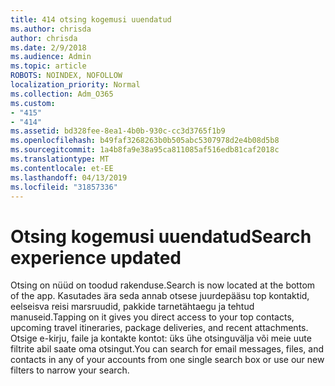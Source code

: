 ```yaml
---
title: 414 otsing kogemusi uuendatud
ms.author: chrisda
author: chrisda
ms.date: 2/9/2018
ms.audience: Admin
ms.topic: article
ROBOTS: NOINDEX, NOFOLLOW
localization_priority: Normal
ms.collection: Adm_O365
ms.custom:
- "415"
- "414"
ms.assetid: bd328fee-8ea1-4b0b-930c-cc3d3765f1b9
ms.openlocfilehash: b49faf3268263b0b505abc5307978d2e4b08d5b8
ms.sourcegitcommit: 1a4b8fa9e38a95ca811085af516edb81caf2018c
ms.translationtype: MT
ms.contentlocale: et-EE
ms.lasthandoff: 04/13/2019
ms.locfileid: "31857336"
---
```

# <a name="search-experience-updated"></a><span data-ttu-id="90a8f-102">Otsing kogemusi uuendatud</span><span class="sxs-lookup"><span data-stu-id="90a8f-102">Search experience updated</span></span>

<span data-ttu-id="90a8f-103">Otsing on nüüd on toodud rakenduse.</span><span class="sxs-lookup"><span data-stu-id="90a8f-103">Search is now located at the bottom of the app.</span></span> <span data-ttu-id="90a8f-104">Kasutades ära seda annab otsese juurdepääsu top kontaktid, eelseisva reisi marsruudid, pakkide tarnetähtaegu ja tehtud manuseid.</span><span class="sxs-lookup"><span data-stu-id="90a8f-104">Tapping on it gives you direct access to your top contacts, upcoming travel itineraries, package deliveries, and recent attachments.</span></span> <span data-ttu-id="90a8f-105">Otsige e-kirju, faile ja kontakte kontot: üks ühe otsinguvälja või meie uute filtrite abil saate oma otsingut.</span><span class="sxs-lookup"><span data-stu-id="90a8f-105">You can search for email messages, files, and contacts in any of your accounts from one single search box or use our new filters to narrow your search.</span></span>
